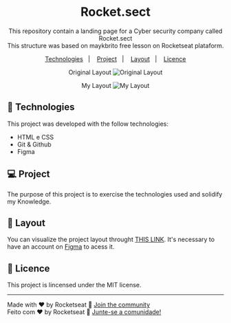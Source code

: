 <h1 align="center"> Rocket.sect </h1>

<p align="center">
This repository contain a landing page for a Cyber security company called Rocket.sect
<br> This structure was based on <a href"https://github.com/maykbrito" target""> maykbrito </a> free lesson on Rocketseat plataform.</br>
</p>

<p align="center">
  <a href="#-Technologies">Technologies</a>&nbsp;&nbsp;&nbsp;|&nbsp;&nbsp;&nbsp;
  <a href="#-Project">Project</a>&nbsp;&nbsp;&nbsp;|&nbsp;&nbsp;&nbsp;
  <a href="#-Layout">Layout</a>&nbsp;&nbsp;&nbsp;|&nbsp;&nbsp;&nbsp;
  <a href="#memo-licença">Licence</a>
</p>

<p align="center">Original Layout
  <img alt="Original Layout" src="https://imagizer.imageshack.com/v2/1669x939q90/924/3iuKVQ.jpg" widht="100%">
</p>

<p align="center">My Layout
  <img alt="My Layout" src="https://imagizer.imageshack.com/v2/1669x939q90/924/wEIgif.jpg" widht="100%">
</p>

## 🚀 Technologies

This project was developed with the follow technologies:

- HTML e CSS
- Git & Github
- Figma

## 💻 Project

The purpose of this project is to exercise the technologies used and solidify my Knowledge.

## 🔖 Layout

You can visualize the project layout throught [THIS LINK](<https://www.figma.com/file/cbbTGBFSVdBtE5K7BVjXIQ/Explorer-(Copy)?node-id=16%3A106&t=Kt0yeLwxrl14P1Sv-1>). It's necessary to have an account on [Figma](https://figma.com) to acess it.

## :memo: Licence

This project is lincensed under the MIT license.

---

Made with ♥ by Rocketseat :wave: [Join the community](https://discord.gg/rocketseat)
<br>Feito com ♥ by Rocketseat :wave: [Junte-se a comunidade!](https://discord.gg/rocketseat)</br>
